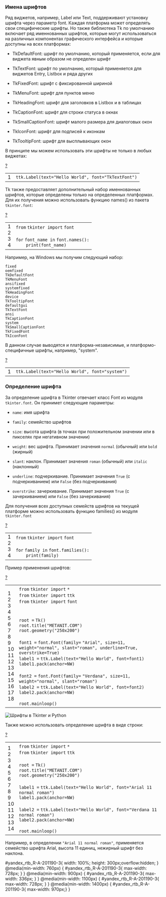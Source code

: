 ### Имена шрифтов

Ряд виджетов, например, Label или Text, поддерживают установку шрифта через параметр font. Каждая платформа может определять свои специфические шрифты. Но также библиотека Tk по умолчанию включает ряд именнованных шрифтов, которые могут использоваться на различных компонентах графического интерфейса и которые доступны на всех платформах:

-   TkDefaultFont: шрифт по умолчанию, который применяется, если для виджета явным образом не определен шрифт
    
-   TkTextFont: шрифт по умолчанию, который применяется для виджетов Entry, Listbox и ряда других
    
-   TkFixedFont: шрифт с фиксированной шириной
    
-   TkMenuFont: шрифт для пунктов меню
    
-   TkHeadingFont: шрифт для заголовков в Listbox и в таблицах
    
-   TkCaptionFont: шрифт для строки статуса в окнах
    
-   TkSmallCaptionFont: шрифт малого размера для диалоговых окон
    
-   TkIconFont: шрифт для подписей к иконкам
    
-   TkTooltipFont: шрифт для высплывающих окон
    

В принципе мы можем использовать эти шрифты не только в любых виджетах:

[?](https://metanit.com/python/tkinter/6.1.php#)

<table border="0" cellpadding="0" cellspacing="0"><tbody><tr><td class="gutter"><div class="line number1 index0 alt2">1</div></td><td class="code"><div class="container"><div class="line number1 index0 alt2"><code class="py plain">ttk.Label(text</code><code class="py keyword">=</code><code class="py string">"Hello World"</code><code class="py plain">, font</code><code class="py keyword">=</code><code class="py string">"TkTextFont"</code><code class="py plain">)</code></div></div></td></tr></tbody></table>

Tk также предоставляет дополнительный набор именнованных шрифтов, которые определены только на определенных платформах. Для их получения можно использовать функцию names() из пакета `tkinter.font`:

[?](https://metanit.com/python/tkinter/6.1.php#)

<table border="0" cellpadding="0" cellspacing="0"><tbody><tr><td class="gutter"><div class="line number1 index0 alt2">1</div><div class="line number2 index1 alt1">2</div><div class="line number3 index2 alt2">3</div><div class="line number4 index3 alt1">4</div></td><td class="code"><div class="container"><div class="line number1 index0 alt2"><code class="py keyword">from</code> <code class="py plain">tkinter </code><code class="py keyword">import</code> <code class="py plain">font</code></div><div class="line number2 index1 alt1">&nbsp;</div><div class="line number3 index2 alt2"><code class="py keyword">for</code> <code class="py plain">font_name </code><code class="py keyword">in</code> <code class="py plain">font.names():</code></div><div class="line number4 index3 alt1"><code class="py spaces">&nbsp;&nbsp;&nbsp;&nbsp;</code><code class="py functions">print</code><code class="py plain">(font_name)</code></div></div></td></tr></tbody></table>

Например, на Windows мы получим следующий набор:

```
fixed
oemfixed
TkDefaultFont
TkMenuFont
ansifixed
systemfixed
TkHeadingFont
device
TkTooltipFont
defaultgui
TkTextFont
ansi
TkCaptionFont
system
TkSmallCaptionFont
TkFixedFont
TkIconFont

```

В данном случае выводятся и платформа-независимые, и платформо-специфичные шрифты, например, "system".

[?](https://metanit.com/python/tkinter/6.1.php#)

<table border="0" cellpadding="0" cellspacing="0"><tbody><tr><td class="gutter"><div class="line number1 index0 alt2">1</div></td><td class="code"><div class="container"><div class="line number1 index0 alt2"><code class="py plain">ttk.Label(text</code><code class="py keyword">=</code><code class="py string">"Hello World"</code><code class="py plain">, font</code><code class="py keyword">=</code><code class="py string">"system"</code><code class="py plain">)</code></div></div></td></tr></tbody></table>

### Определение шрифта

За определение шрифта в Tkinter отвечает класс Font из модуля `tkinter.font`. Он принимет следующие параметры:

-   `name`: имя шрифта
    
-   `family`: семейство шрифтов
    
-   `size`: высота шрифта (в точках при положительном значении или в пикселях при негативном значении)
    
-   `weight`: вес шрифта. Принимает значения `normal` (обычный) или `bold` (жирный)
    
-   `slant`: наклон. Принимает значения `roman` (обычный) или `italic` (наклонный)
    
-   `underline`: подчеркивание. Принимает значения `True` (с подчеркиванием) или `False` (без подчеркивания)
    
-   `overstrike`: зачеркивание. Принимает значения `True` (с зачеркиванием) или `False` (без зачеркивания)
    

Для получения всех доступных семейств шрифтов на текущей платформе можно использовать функцию families() из модуля `tkinter.font`

[?](https://metanit.com/python/tkinter/6.1.php#)

<table border="0" cellpadding="0" cellspacing="0"><tbody><tr><td class="gutter"><div class="line number1 index0 alt2">1</div><div class="line number2 index1 alt1">2</div><div class="line number3 index2 alt2">3</div><div class="line number4 index3 alt1">4</div></td><td class="code"><div class="container"><div class="line number1 index0 alt2"><code class="py keyword">from</code> <code class="py plain">tkinter </code><code class="py keyword">import</code> <code class="py plain">font</code></div><div class="line number2 index1 alt1">&nbsp;</div><div class="line number3 index2 alt2"><code class="py keyword">for</code> <code class="py plain">family </code><code class="py keyword">in</code> <code class="py plain">font.families():</code></div><div class="line number4 index3 alt1"><code class="py spaces">&nbsp;&nbsp;&nbsp;&nbsp;</code><code class="py functions">print</code><code class="py plain">(family)</code></div></div></td></tr></tbody></table>

Пример применения шрифтов:

[?](https://metanit.com/python/tkinter/6.1.php#)

<table border="0" cellpadding="0" cellspacing="0"><tbody><tr><td class="gutter"><div class="line number1 index0 alt2">1</div><div class="line number2 index1 alt1">2</div><div class="line number3 index2 alt2">3</div><div class="line number4 index3 alt1">4</div><div class="line number5 index4 alt2">5</div><div class="line number6 index5 alt1">6</div><div class="line number7 index6 alt2">7</div><div class="line number8 index7 alt1">8</div><div class="line number9 index8 alt2">9</div><div class="line number10 index9 alt1">10</div><div class="line number11 index10 alt2">11</div><div class="line number12 index11 alt1">12</div><div class="line number13 index12 alt2">13</div><div class="line number14 index13 alt1">14</div><div class="line number15 index14 alt2">15</div><div class="line number16 index15 alt1">16</div><div class="line number17 index16 alt2">17</div><div class="line number18 index17 alt1">18</div></td><td class="code"><div class="container"><div class="line number1 index0 alt2"><code class="py keyword">from</code> <code class="py plain">tkinter </code><code class="py keyword">import</code> <code class="py keyword">*</code></div><div class="line number2 index1 alt1"><code class="py keyword">from</code> <code class="py plain">tkinter </code><code class="py keyword">import</code> <code class="py plain">ttk</code></div><div class="line number3 index2 alt2"><code class="py keyword">from</code> <code class="py plain">tkinter </code><code class="py keyword">import</code> <code class="py plain">font</code></div><div class="line number4 index3 alt1">&nbsp;</div><div class="line number5 index4 alt2">&nbsp;</div><div class="line number6 index5 alt1"><code class="py plain">root </code><code class="py keyword">=</code> <code class="py plain">Tk()</code></div><div class="line number7 index6 alt2"><code class="py plain">root.title(</code><code class="py string">"METANIT.COM"</code><code class="py plain">)</code></div><div class="line number8 index7 alt1"><code class="py plain">root.geometry(</code><code class="py string">"250x200"</code><code class="py plain">)</code></div><div class="line number9 index8 alt2">&nbsp;</div><div class="line number10 index9 alt1"><code class="py plain">font1 </code><code class="py keyword">=</code> <code class="py plain">font.Font(family</code><code class="py keyword">=</code> <code class="py string">"Arial"</code><code class="py plain">, size</code><code class="py keyword">=</code><code class="py value">11</code><code class="py plain">, weight</code><code class="py keyword">=</code><code class="py string">"normal"</code><code class="py plain">, slant</code><code class="py keyword">=</code><code class="py string">"roman"</code><code class="py plain">, underline</code><code class="py keyword">=</code><code class="py color1">True</code><code class="py plain">, overstrike</code><code class="py keyword">=</code><code class="py color1">True</code><code class="py plain">)</code></div><div class="line number11 index10 alt2"><code class="py plain">label1 </code><code class="py keyword">=</code> <code class="py plain">ttk.Label(text</code><code class="py keyword">=</code><code class="py string">"Hello World"</code><code class="py plain">, font</code><code class="py keyword">=</code><code class="py plain">font1)</code></div><div class="line number12 index11 alt1"><code class="py plain">label1.pack(anchor</code><code class="py keyword">=</code><code class="py plain">NW)</code></div><div class="line number13 index12 alt2">&nbsp;</div><div class="line number14 index13 alt1"><code class="py plain">font2 </code><code class="py keyword">=</code> <code class="py plain">font.Font(family</code><code class="py keyword">=</code> <code class="py string">"Verdana"</code><code class="py plain">, size</code><code class="py keyword">=</code><code class="py value">11</code><code class="py plain">, weight</code><code class="py keyword">=</code><code class="py string">"normal"</code><code class="py plain">, slant</code><code class="py keyword">=</code><code class="py string">"roman"</code><code class="py plain">)</code></div><div class="line number15 index14 alt2"><code class="py plain">label2 </code><code class="py keyword">=</code> <code class="py plain">ttk.Label(text</code><code class="py keyword">=</code><code class="py string">"Hello World"</code><code class="py plain">, font</code><code class="py keyword">=</code><code class="py plain">font2)</code></div><div class="line number16 index15 alt1"><code class="py plain">label2.pack(anchor</code><code class="py keyword">=</code><code class="py plain">NW)</code></div><div class="line number17 index16 alt2">&nbsp;</div><div class="line number18 index17 alt1"><code class="py plain">root.mainloop()</code></div></div></td></tr></tbody></table>

![Шрифты в Tkinter и Python](https://metanit.com/python/tkinter/6.1.php./pics/4.1.png)

Также можно использовать определение шрифта в виде строки:

[?](https://metanit.com/python/tkinter/6.1.php#)

<table border="0" cellpadding="0" cellspacing="0"><tbody><tr><td class="gutter"><div class="line number1 index0 alt2">1</div><div class="line number2 index1 alt1">2</div><div class="line number3 index2 alt2">3</div><div class="line number4 index3 alt1">4</div><div class="line number5 index4 alt2">5</div><div class="line number6 index5 alt1">6</div><div class="line number7 index6 alt2">7</div><div class="line number8 index7 alt1">8</div><div class="line number9 index8 alt2">9</div><div class="line number10 index9 alt1">10</div><div class="line number11 index10 alt2">11</div><div class="line number12 index11 alt1">12</div><div class="line number13 index12 alt2">13</div><div class="line number14 index13 alt1">14</div></td><td class="code"><div class="container"><div class="line number1 index0 alt2"><code class="py keyword">from</code> <code class="py plain">tkinter </code><code class="py keyword">import</code> <code class="py keyword">*</code></div><div class="line number2 index1 alt1"><code class="py keyword">from</code> <code class="py plain">tkinter </code><code class="py keyword">import</code> <code class="py plain">ttk</code></div><div class="line number3 index2 alt2">&nbsp;</div><div class="line number4 index3 alt1"><code class="py plain">root </code><code class="py keyword">=</code> <code class="py plain">Tk()</code></div><div class="line number5 index4 alt2"><code class="py plain">root.title(</code><code class="py string">"METANIT.COM"</code><code class="py plain">)</code></div><div class="line number6 index5 alt1"><code class="py plain">root.geometry(</code><code class="py string">"250x200"</code><code class="py plain">)</code></div><div class="line number7 index6 alt2">&nbsp;</div><div class="line number8 index7 alt1"><code class="py plain">label1 </code><code class="py keyword">=</code> <code class="py plain">ttk.Label(text</code><code class="py keyword">=</code><code class="py string">"Hello World"</code><code class="py plain">, font</code><code class="py keyword">=</code><code class="py string">"Arial 11 normal roman"</code><code class="py plain">)</code></div><div class="line number9 index8 alt2"><code class="py plain">label1.pack(anchor</code><code class="py keyword">=</code><code class="py plain">NW)</code></div><div class="line number10 index9 alt1">&nbsp;</div><div class="line number11 index10 alt2"><code class="py plain">label2 </code><code class="py keyword">=</code> <code class="py plain">ttk.Label(text</code><code class="py keyword">=</code><code class="py string">"Hello World"</code><code class="py plain">, font</code><code class="py keyword">=</code><code class="py string">"Verdana 11 normal roman"</code><code class="py plain">)</code></div><div class="line number12 index11 alt1"><code class="py plain">label2.pack(anchor</code><code class="py keyword">=</code><code class="py plain">NW)</code></div><div class="line number13 index12 alt2">&nbsp;</div><div class="line number14 index13 alt1"><code class="py plain">root.mainloop()</code></div></div></td></tr></tbody></table>

Например, в определении `"Arial 11 normal roman"`, применяется семейство шрифта Arial, высота 11 единиц, нежирный шрифт без наклона.

#yandex\_rtb\_R-A-201190-3{ width: 100%; height: 300px;overflow:hidden; } @media(min-width: 760px) { #yandex\_rtb\_R-A-201190-3{ max-width: 728px; } } @media(min-width: 900px) { #yandex\_rtb\_R-A-201190-3{ max-width: 336px; } } @media(min-width: 1100px) { #yandex\_rtb\_R-A-201190-3{ max-width: 728px; } } @media(min-width: 1400px) { #yandex\_rtb\_R-A-201190-3{ max-width: 970px;} }